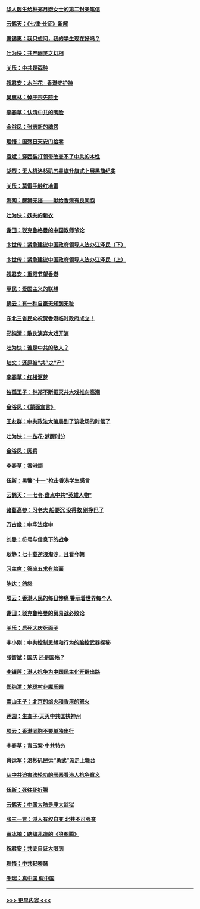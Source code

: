 #### [华人医生给林郑月娥女士的第二封亲笔信](../pages/nsc993/n11585124.md?t=10131944) 
#### [云鹤天：《七律·长征》新解](../pages/nsc993/n11584578.md?t=10131944) 
#### [萧锡惠：我只想问，我的学生现在好吗？](../pages/nsc993/n11583828.md?t=10131944) 
#### [吐为快：共产幽灵之幻相](../pages/nsc993/n11583224.md?t=10131944) 
#### [关乐：中共是孬种](../pages/nsc993/n11582099.md?t=10131944) 
#### [祝君安：木兰花 · 香港守护神](../pages/nsc993/n11581782.md?t=10131944) 
#### [吴惠林：悼于宗先院士](../pages/nsc993/n11580283.md?t=10131944) 
#### [李春草：认清中共的嘴脸](../pages/nsc993/n11579954.md?t=10131944) 
#### [金浴凤：张志新的魂怨](../pages/nsc993/n11579913.md?t=10131944) 
#### [理悟：国殇日天安门拾零](../pages/nsc993/n11579843.md?t=10131944) 
#### [袁斌：穿西装打领带改变不了中共的本性](../pages/nsc993/n11579814.md?t=10131944) 
#### [胡烈：无人机洛杉矶五星旗升旗式上展黑旗纪实](../pages/nsc993/n11579322.md?t=10131944) 
#### [关乐：莫雷手触红地雷](../pages/nsc993/n11577862.md?t=10131944) 
#### [海网：醒狮无挡——献给香港有良同胞](../pages/nsc993/n11577835.md?t=10131944) 
#### [吐为快：妖共的新衣](../pages/nsc993/n11577575.md?t=10131944) 
#### [谢田：驳克鲁格曼的中国教师爷论](../pages/nsc993/n11575034.md?t=10131944) 
#### [卞世传：紧急建议中国政府领导人法办江泽民（下）](../pages/nsc993/n11573390.md?t=10131944) 
#### [卞世传：紧急建议中国政府领导人法办江泽民（上）](../pages/nsc993/n11573208.md?t=10131944) 
#### [祝君安：重阳节望香港](../pages/nsc993/n11573190.md?t=10131944) 
#### [草民：爱国主义的联想](../pages/nsc993/n11572333.md?t=10131944) 
#### [拂云：有一种自豪无知到无耻](../pages/nsc993/n11572006.md?t=10131944) 
#### [东北三省民众祝贺香港临时政府成立！](../pages/nsc993/n11571215.md?t=10131944) 
#### [郑纯清：散伙演弃大戏开演](../pages/nsc993/n11570826.md?t=10131944) 
#### [吐为快：谁是中共的敌人？](../pages/nsc993/n11570817.md?t=10131944) 
#### [陆文：还原被“共”之“产”](../pages/nsc993/n11570798.md?t=10131944) 
#### [李春草：红楼沤梦](../pages/nsc993/n11569673.md?t=10131944) 
#### [独孤王子：林郑不断把灭共大戏推向高潮](../pages/nsc993/n11569381.md?t=10131944) 
#### [金浴凤：《蒙面宣言》](../pages/nsc993/n11569368.md?t=10131944) 
#### [王友群：中共政法大骗局到了该收场的时候了](../pages/nsc993/n11568940.md?t=10131944) 
#### [吐为快：一丛花‧梦醒时分](../pages/nsc993/n11567491.md?t=10131944) 
#### [金浴凤：阅兵](../pages/nsc993/n11567454.md?t=10131944) 
#### [李春草：香港颂](../pages/nsc993/n11567444.md?t=10131944) 
#### [伍新：黑警“十一”枪击香港学生感言](../pages/nsc993/n11567426.md?t=10131944) 
#### [云鹤天：一七令‧盘点中共“英雄人物”](../pages/nsc993/n11567091.md?t=10131944) 
#### [诸葛高参：习老大 船要沉 没得救 别挣巴了](../pages/nsc993/n11566976.md?t=10131944) 
#### [万古缘：中华法度中](../pages/nsc993/n11566726.md?t=10131944) 
#### [刘曼：符号与信息下的战争](../pages/nsc993/n11564655.md?t=10131944) 
#### [耿静：七十载逆浪淘沙，且看今朝](../pages/nsc993/n11564520.md?t=10131944) 
#### [习主席：答应五求有脸面](../pages/nsc993/n11563953.md?t=10131944) 
#### [陈达：鸽怨](../pages/nsc993/n11561879.md?t=10131944) 
#### [项云：香港人民的每日惨痛  警示着世界每个人](../pages/nsc993/n11559273.md?t=10131944) 
#### [谢田：驳克鲁格曼的贸易战必败论](../pages/nsc993/n11555840.md?t=10131944) 
#### [关乐：启死大庆死面子](../pages/nsc993/n11556823.md?t=10131944) 
#### [李小刚：中共控制思想和行为的脑控武器探秘](../pages/nsc993/n11556776.md?t=10131944) 
#### [张智斌：国庆  还是国殇？](../pages/nsc993/n11556617.md?t=10131944) 
#### [李镇莲：港人抗争为中国民主化开辟出路](../pages/nsc993/n11556570.md?t=10131944) 
#### [郑纯清：地球村非魔乐园](../pages/nsc993/n11555415.md?t=10131944) 
#### [南山王子：北京的焰火和香港的怒火](../pages/nsc993/n11555318.md?t=10131944) 
#### [莲园：生查子·天灭中共匡扶神州](../pages/nsc993/n11555302.md?t=10131944) 
#### [项云：香港同胞不要单独出行](../pages/nsc993/n11555276.md?t=10131944) 
#### [李春草：青玉案‧中共特务](../pages/nsc993/n11552356.md?t=10131944) 
#### [肖运军：洛杉矶民运“勇武”派走上舞台](../pages/nsc993/n11551595.md?t=10131944) 
#### [从中共迫害法轮功的邪恶看港人抗争意义](../pages/nsc993/n11540858.md?t=10131944) 
#### [伍新：死往死折腾](../pages/nsc993/n11550174.md?t=10131944) 
#### [云鹤天：中国大陆是座大监狱](../pages/nsc993/n11550155.md?t=10131944) 
#### [张三一言：港人有权自变 北共不可强变](../pages/nsc993/n11550132.md?t=10131944) 
#### [黄冰楠：瞎编乱造的《狼图腾》](../pages/nsc993/n11550082.md?t=10131944) 
#### [祝君安：共匪自证大限到](../pages/nsc993/n11550041.md?t=10131944) 
#### [理悟：中共轻嘚瑟](../pages/nsc993/n11547978.md?t=10131944) 
#### [千瑞：真中国 假中国](../pages/nsc993/n11547865.md?t=10131944) 

----
#### [ >>> 更早内容 <<< ](../indexes/nsc993-earlier.md)
